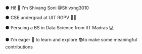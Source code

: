● Hi! 👋 I'm Shivang Soni @Shivxng3010


● CSE undergrad at UIT RGPV 👨‍💻


● Persuing a BS in Data Science from IIT Madras 💻


● I'm eager 👀 to learn and explore 📚to make some meaningful contributions 
